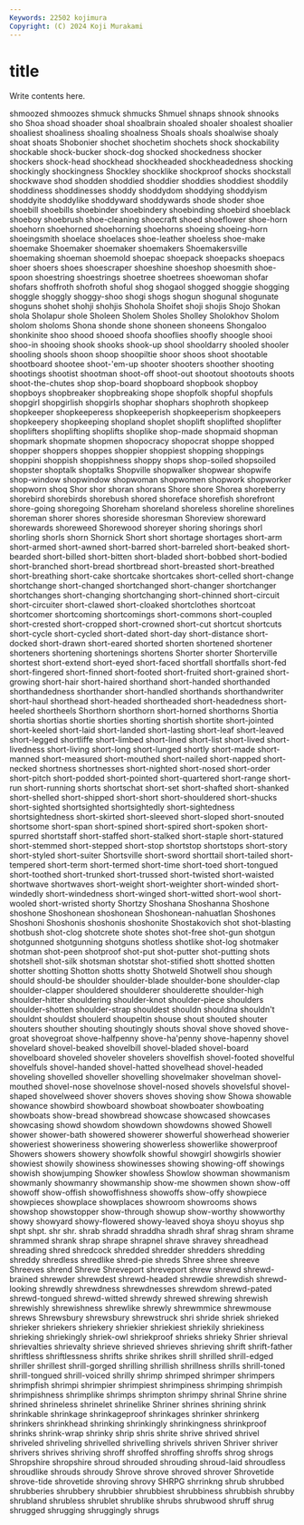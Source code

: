 ```yaml
---
Keywords: 22502 kojimura
Copyright: (C) 2024 Koji Murakami
---
```


# title

Write contents here.



 shmoozed
shmoozes shmuck shmucks Shmuel shnaps shnook shnooks sho Shoa shoad
shoader shoal shoalbrain shoaled shoaler shoalest shoalier shoaliest shoaliness shoaling
shoalness Shoals shoals shoalwise shoaly shoat shoats Shobonier shochet shochetim
shochets shock shockability shockable shock-bucker shock-dog shocked shockedness shocker shockers
shock-head shockhead shockheaded shockheadedness shocking shockingly shockingness Shockley shocklike shockproof
shocks shockstall shockwave shod shodden shoddied shoddier shoddies shoddiest shoddily
shoddiness shoddinesses shoddy shoddydom shoddying shoddyism shoddyite shoddylike shoddyward shoddywards
shode shoder shoe shoebill shoebills shoebinder shoebindery shoebinding shoebird shoeblack
shoeboy shoebrush shoe-cleaning shoecraft shoed shoeflower shoe-horn shoehorn shoehorned shoehorning
shoehorns shoeing shoeing-horn shoeingsmith shoelace shoelaces shoe-leather shoeless shoe-make shoemake
Shoemaker shoemaker shoemakers Shoemakersville shoemaking shoeman shoemold shoepac shoepack shoepacks
shoepacs shoer shoers shoes shoescraper shoeshine shoeshop shoesmith shoe-spoon shoestring
shoestrings shoetree shoetrees shoewoman shofar shofars shoffroth shofroth shoful shog
shogaol shogged shoggie shogging shoggle shoggly shoggy-shoo shogi shogs shogun
shogunal shogunate shoguns shohet shohji shohjis Shohola Shoifet shoji shojis
Shojo Shokan shola Sholapur shole Sholeen Sholem Sholes Sholley Sholokhov
Sholom sholom sholoms Shona shonde shone shoneen shoneens Shongaloo shonkinite
shoo shood shooed shoofa shooflies shoofly shoogle shooi shoo-in shooing
shook shooks shook-up shool shooldarry shooled shooler shooling shools shoon
shoop shoopiltie shoor shoos shoot shootable shootboard shootee shoot-'em-up shooter
shooters shoother shooting shootings shootist shootman shoot-off shoot-out shootout shootouts
shoots shoot-the-chutes shop shop-board shopboard shopbook shopboy shopboys shopbreaker shopbreaking
shope shopfolk shopful shopfuls shopgirl shopgirlish shopgirls shophar shophars shophroth
shopkeep shopkeeper shopkeeperess shopkeeperish shopkeeperism shopkeepers shopkeepery shopkeeping shopland shoplet
shoplift shoplifted shoplifter shoplifters shoplifting shoplifts shoplike shop-made shopmaid shopman
shopmark shopmate shopmen shopocracy shopocrat shoppe shopped shopper shoppers shoppes
shoppier shoppiest shopping shoppings shoppini shoppish shoppishness shoppy shops shop-soiled
shopsoiled shopster shoptalk shoptalks Shopville shopwalker shopwear shopwife shop-window shopwindow
shopwoman shopwomen shopwork shopworker shopworn shoq Shor shor shoran shorans
Shore shore Shorea shoreberry shorebird shorebirds shorebush shored shoreface shorefish
shorefront shore-going shoregoing Shoreham shoreland shoreless shoreline shorelines shoreman shorer
shores shoreside shoresman Shoreview shoreward shorewards shoreweed Shorewood shoreyer shoring
shorings shorl shorling shorls shorn Shornick Short short shortage shortages
short-arm short-armed short-awned short-barred short-barreled short-beaked short-bearded short-billed short-bitten short-bladed
short-bobbed short-bodied short-branched short-bread shortbread short-breasted short-breathed short-breathing short-cake shortcake
shortcakes short-celled short-change shortchange short-changed shortchanged short-changer shortchanger shortchanges short-changing
shortchanging short-chinned short-circuit short-circuiter short-clawed short-cloaked shortclothes shortcoat shortcomer shortcoming
shortcomings short-commons short-coupled short-crested short-cropped short-crowned short-cut shortcut shortcuts short-cycle
short-cycled short-dated short-day short-distance short-docked short-drawn short-eared shorted shorten shortened
shortener shorteners shortening shortenings shortens Shorter shorter Shorterville shortest short-extend
short-eyed short-faced shortfall shortfalls short-fed short-fingered short-finned short-footed short-fruited short-grained
short-growing short-hair short-haired shorthand short-handed shorthanded shorthandedness shorthander short-handled shorthands
shorthandwriter short-haul shorthead short-headed shortheaded short-headedness short-heeled shortheels Shorthorn shorthorn
short-horned shorthorns Shortia shortia shortias shortie shorties shorting shortish shortite
short-jointed short-keeled short-laid short-landed short-lasting short-leaf short-leaved short-legged shortliffe short-limbed
short-lined short-list short-lived short-livedness short-living short-long short-lunged shortly short-made short-manned
short-measured short-mouthed short-nailed short-napped short-necked shortness shortnesses short-nighted short-nosed short-order
short-pitch short-podded short-pointed short-quartered short-range short-run short-running shorts shortschat short-set
short-shafted short-shanked short-shelled short-shipped short-short short-shouldered short-shucks short-sighted shortsighted shortsightedly
short-sightedness shortsightedness short-skirted short-sleeved short-sloped short-snouted shortsome short-span short-spined short-spired
short-spoken short-spurred shortstaff short-staffed short-stalked short-staple short-statured short-stemmed short-stepped short-stop
shortstop shortstops short-story short-styled short-suiter Shortsville short-sword shorttail short-tailed short-tempered
short-term short-termed short-time short-toed short-tongued short-toothed short-trunked short-trussed short-twisted short-waisted
shortwave shortwaves short-weight short-weighter short-winded short-windedly short-windedness short-winged short-witted short-wool
short-wooled short-wristed shorty Shortzy Shoshana Shoshanna Shoshone shoshone Shoshonean shoshonean
Shoshonean-nahuatlan Shoshones Shoshoni Shoshonis shoshonis shoshonite Shostakovich shot shot-blasting shotbush
shot-clog shotcrete shote shotes shot-free shot-gun shotgun shotgunned shotgunning shotguns
shotless shotlike shot-log shotmaker shotman shot-peen shotproof shot-put shot-putter shot-putting
shots shotshell shot-silk shotsman shotstar shot-stified shott shotted shotten shotter
shotting Shotton shotts shotty Shotweld Shotwell shou shough should should-be
shoulder shoulder-blade shoulder-bone shoulder-clap shoulder-clapper shouldered shoulderer shoulderette shoulder-high shoulder-hitter
shouldering shoulder-knot shoulder-piece shoulders shoulder-shotten shoulder-strap shouldest shouldn shouldna shouldn't
shouldnt shouldst shoulerd shoupeltin shouse shout shouted shouter shouters shouther
shouting shoutingly shouts shoval shove shoved shove-groat shovegroat shove-halfpenny shove-ha'penny
shove-hapenny shovel shovelard shovel-beaked shovelbill shovel-bladed shovel-board shovelboard shoveled shoveler
shovelers shovelfish shovel-footed shovelful shovelfuls shovel-handed shovel-hatted shovelhead shovel-headed shoveling
shovelled shoveller shovelling shovelmaker shovelman shovel-mouthed shovel-nose shovelnose shovel-nosed shovels
shovelsful shovel-shaped shovelweed shover shovers shoves shoving show Showa showable
showance showbird showboard showboat showboater showboating showboats show-bread showbread showcase
showcased showcases showcasing showd showdom showdown showdowns showed Showell shower
shower-bath showered showerer showerful showerhead showerier showeriest showeriness showering showerless
showerlike showerproof Showers showers showery showfolk showful showgirl showgirls showier
showiest showily showiness showinesses showing showing-off showings showish showjumping Showker
showless Showlow showman showmanism showmanly showmanry showmanship show-me showmen shown
show-off showoff show-offish showoffishness showoffs show-offy showpiece showpieces showplace showplaces
showroom showrooms shows showshop showstopper show-through showup show-worthy showworthy showy
showyard showy-flowered showy-leaved shoya shoyu shoyus shp shpt shpt. shr
shr. shrab shradd shraddha shradh shraf shrag shram shrame shrammed
shrank shrap shrape shrapnel shrave shravey shreadhead shreading shred shredcock
shredded shredder shredders shredding shreddy shredless shredlike shred-pie shreds Shree
shree shreeve Shreeves shrend Shreve Shreveport shreveport shrew shrewd shrewd-brained
shrewder shrewdest shrewd-headed shrewdie shrewdish shrewd-looking shrewdly shrewdness shrewdnesses shrewdom
shrewd-pated shrewd-tongued shrewd-witted shrewdy shrewed shrewing shrewish shrewishly shrewishness shrewlike
shrewly shrewmmice shrewmouse shrews Shrewsbury shrewsbury shrewstruck shri shride shriek
shrieked shrieker shriekers shriekery shriekier shriekiest shriekily shriekiness shrieking shriekingly
shriek-owl shriekproof shrieks shrieky Shrier shrieval shrievalties shrievalty shrieve shrieved
shrieves shrieving shrift shrift-father shriftless shriftlessness shrifts shrike shrikes shrill
shrilled shrill-edged shriller shrillest shrill-gorged shrilling shrillish shrillness shrills shrill-toned
shrill-tongued shrill-voiced shrilly shrimp shrimped shrimper shrimpers shrimpfish shrimpi shrimpier
shrimpiest shrimpiness shrimping shrimpish shrimpishness shrimplike shrimps shrimpton shrimpy shrinal
Shrine shrine shrined shrineless shrinelet shrinelike Shriner shrines shrining shrink
shrinkable shrinkage shrinkageproof shrinkages shrinker shrinkerg shrinkers shrinkhead shrinking shrinkingly
shrinkingness shrinkproof shrinks shrink-wrap shrinky shrip shris shrite shrive shrived
shrivel shriveled shriveling shrivelled shrivelling shrivels shriven Shriver shriver shrivers
shrives shriving shroff shroffed shroffing shroffs shrog shrogs Shropshire shropshire
shroud shrouded shrouding shroud-laid shroudless shroudlike shrouds shroudy Shrove shrove
shroved shrover Shrovetide shrove-tide shrovetide shroving shrovy SHRPG shrrinkng shrub
shrubbed shrubberies shrubbery shrubbier shrubbiest shrubbiness shrubbish shrubby shrubland shrubless
shrublet shrublike shrubs shrubwood shruff shrug shrugged shrugging shruggingly shrugs
